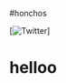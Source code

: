


#honchos 



[![Twitter](https://img.shields.io/twitter/url?url=https%3A%2F%2Fpackagist.org%2Fpackages%2Fhonchos%2Fratelimiter
)]


# helloo